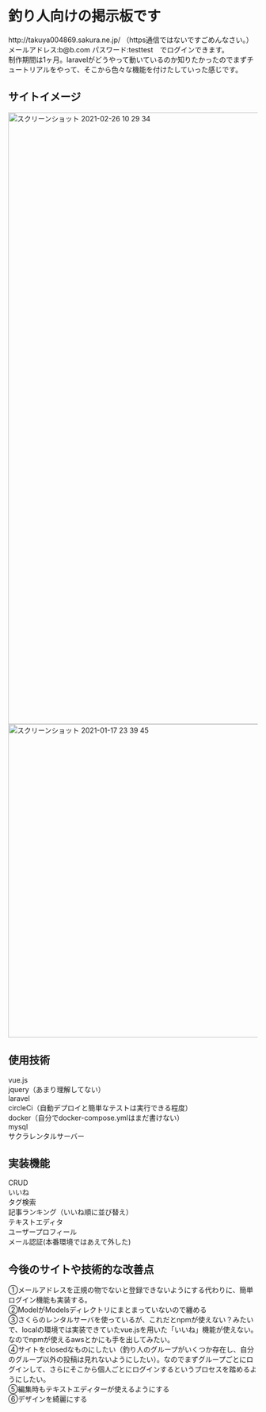 <h1>釣り人向けの掲示板です</h1>
http://takuya004869.sakura.ne.jp/ （https通信ではないですごめんなさい。）<br>
メールアドレス:b@b.com パスワード:testtest　でログインできます。<br>
制作期間は1ヶ月。laravelがどうやって動いているのか知りたかったのでまずチュートリアルをやって、そこから色々な機能を付けたしていった感じです。<br>
<h2>サイトイメージ</h2>

<img width="1233" alt="スクリーンショット 2021-02-26 10 29 34" src="https://user-images.githubusercontent.com/75765648/109242523-9c34f380-781e-11eb-8716-be920357f61f.png">
<img width="632" alt="スクリーンショット 2021-01-17 23 39 45" src="https://user-images.githubusercontent.com/75765648/109241470-c8e80b80-781c-11eb-8262-a6bd8f669600.png">

<h2>使用技術</h2>
vue.js<br>
jquery（あまり理解してない）<br>
laravel<br>
circleCi（自動デプロイと簡単なテストは実行できる程度）<br>
docker（自分でdocker-compose.ymlはまだ書けない）<br>
mysql<br>
サクラレンタルサーバー<br>
<h2>実装機能</h2>
CRUD<br>
いいね<br>
タグ検索<br>
記事ランキング（いいね順に並び替え）<br>
テキストエディタ<br>
ユーザープロフィール<br>
メール認証(本番環境ではあえて外した)<br>

<h2>今後のサイトや技術的な改善点</h2>
①メールアドレスを正規の物でないと登録できないようにする代わりに、簡単ログイン機能も実装する。<br>
②ModelがModelsディレクトリにまとまっていないので纏める<br>
③さくらのレンタルサーバを使っているが、これだとnpmが使えない？みたいで、localの環境では実装できていたvue.jsを用いた「いいね」機能が使えない。なのでnpmが使えるawsとかにも手を出してみたい。<br>
④サイトをclosedなものにしたい（釣り人のグループがいくつか存在し、自分のグループ以外の投稿は見れないようにしたい）。なのでまずグループごとにログインして、さらにそこから個人ごとにログインするというプロセスを踏めるようにしたい。<br>
⑤編集時もテキストエディターが使えるようにする<br>
⑥デザインを綺麗にする
